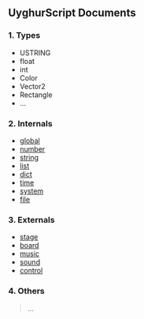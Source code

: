 ## UyghurScript Documents 

### 1. Types

* USTRING
* float
* int
* Color
* Vector2
* Rectangle
* ...

### 2. Internals


- [global](internals/global.md)
- [number](internals/number.md)
- [string](internals/string.md)
- [list](internals/list.md)
- [dict](internals/dict.md)
- [time](internals/time.md)
- [system](internals/system.md)
- [file](internals/file.md)

### 3. Externals


- [stage](externals/stage.md)
- [board](externals/board.md)
- [music](externals/music.md)
- [sound](externals/sound.md)
- [control](externals/control.md)

### 4. Others

> ...
